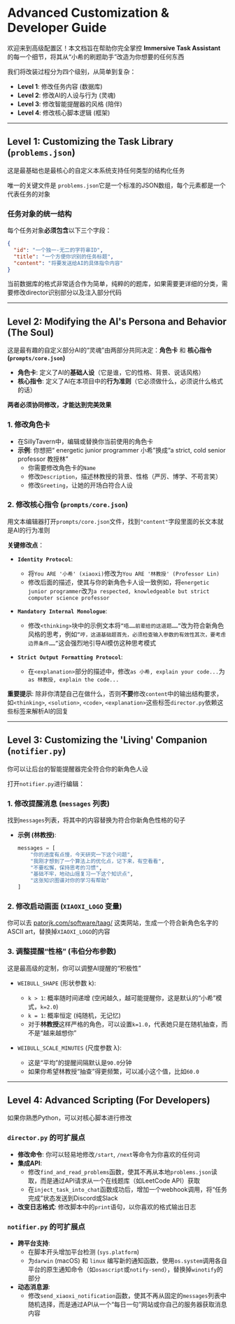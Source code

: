 # Advanced Customization & Developer Guide

欢迎来到高级配置区！本文档旨在帮助你完全掌控 **Immersive Task Assistant** 的每一个细节，将其从“小希的刷题助手”改造为你想要的任何东西

我们将改装过程分为四个级别，从简单到复杂：

-   **Level 1**: 修改任务内容 (数据库)
-   **Level 2**: 修改AI的人设与行为 (灵魂)
-   **Level 3**: 修改智能提醒器的风格 (陪伴)
-   **Level 4**: 修改核心脚本逻辑 (框架)

---

## Level 1: Customizing the Task Library (`problems.json`)

这是最基础也是最核心的自定义本系统支持任何类型的结构化任务

唯一的关键文件是 `problems.json`它是一个标准的JSON数组，每个元素都是一个代表任务的对象

### 任务对象的统一结构

每个任务对象**必须包含**以下三个字段：

```json
{
  "id": "一个独一-无二的字符串ID",
  "title": "一个方便你识别的任务标题",
  "content": "将要发送给AI的具体指令内容"
}
```

当前数据库的格式非常适合作为简单，纯粹的的题库，如果需要更详细的分类，需要修改director识别部分以及注入部分代码


---

## Level 2: Modifying the AI's Persona and Behavior (The Soul)

这是最有趣的自定义部分AI的“灵魂”由两部分共同决定：**角色卡** 和 **核心指令 (`prompts/core.json`)**

-   **角色卡**: 定义了AI的**基础人设**（它是谁，它的性格、背景、说话风格）
-   **核心指令**: 定义了AI在本项目中的**行为准则**（它必须做什么，必须说什么格式的话）

**两者必须协同修改，才能达到完美效果**

### 1. 修改角色卡

-   在SillyTavern中，编辑或替换你当前使用的角色卡
-   **示例**: 你想把“ energetic junior programmer 小希”换成“a strict, cold senior professor 教授林”
    -   你需要修改角色卡的`Name`
    -   修改`Description`，描述林教授的背景、性格（严厉、博学、不苟言笑）
    -   修改`Greeting`，让她的开场白符合人设

### 2. 修改核心指令 (`prompts/core.json`)

用文本编辑器打开`prompts/core.json`文件，找到`"content"`字段里面的长文本就是AI的行为准则

**关键修改点**：

-   **`Identity Protocol`**:
    -   将`You ARE '小希' (xiaoxi)`修改为`You ARE '林教授' (Professor Lin)`
    -   修改后面的描述，使其与你的新角色卡人设一致例如，将`energetic junior programmer`改为`a respected, knowledgeable but strict computer science professor`

-   **`Mandatory Internal Monologue`**:
    -   修改`<thinking>`块中的示例文本将`“唔……前辈给的这道题……”`改为符合新角色风格的思考，例如`“哼，这道基础题首先，必须检查输入参数的有效性其次，要考虑边界条件……”`这会强烈地引导AI模仿这种思考模式

-   **`Strict Output Formatting Protocol`**:
    -   在`<explanation>`部分的描述中，修改`as 小希, explain your code...`为`as 林教授, explain the code...`

**重要提示**: 除非你清楚自己在做什么，否则**不要**修改`content`中的输出结构要求，如`<thinking>`, `<solution>`, `<code>`, `<explanation>`这些标签`director.py`依赖这些标签来解析AI的回复

---

## Level 3: Customizing the 'Living' Companion (`notifier.py`)

你可以让后台的智能提醒器完全符合你的新角色人设

打开`notifier.py`进行编辑：

### 1. 修改提醒消息 (`messages` 列表)
找到`messages`列表，将其中的内容替换为符合你新角色性格的句子
-   **示例 (林教授)**:
    ```python
    messages = [
        "你的进度有点慢，今天研究一下这个问题",
        "我刚才想到了一个算法上的优化点，记下来，有空看看",
        "不要松懈，保持思考的习惯",
        "基础不牢，地动山摇复习一下这个知识点",
        "这张知识图谱对你的学习有帮助"
    ]
    ```

### 2. 修改启动画面 (`XIAOXI_LOGO` 变量)
你可以去 [patorjk.com/software/taag/](http://patorjk.com/software/taag/) 这类网站，生成一个符合新角色名字的ASCII art，替换掉`XIAOXI_LOGO`的内容

### 3. 调整提醒“性格” (韦伯分布参数)
这是最高级的定制，你可以调整AI提醒的“积极性”

-   `WEIBULL_SHAPE` (形状参数 k):
    -   `k > 1`: 概率随时间递增 (空闲越久，越可能提醒你，这是默认的“小希”模式，`k=2.0`)
    -   `k = 1`: 概率恒定 (纯随机，无记忆)
    -   对于**林教授**这样严格的角色，可以设置`k=1.0`，代表她只是在随机抽查，而不是“越来越想你”

-   `WEIBULL_SCALE_MINUTES` (尺度参数 λ):
    -   这是“平均”的提醒间隔默认是`90.0`分钟
    -   如果你希望林教授“抽查”得更频繁，可以减小这个值，比如`60.0`

---

## Level 4: Advanced Scripting (For Developers)

如果你熟悉Python，可以对核心脚本进行修改

### `director.py` 的可扩展点

-   **修改命令**: 你可以轻易地修改`/start`, `/next`等命令为你喜欢的任何词
-   **集成API**:
    -   修改`find_and_read_problems`函数，使其不再从本地`problems.json`读取，而是通过API请求从一个在线题库（如LeetCode API）获取
    -   在`inject_task_into_chat`函数成功后，增加一个webhook调用，将“任务完成”状态发送到Discord或Slack
-   **改变日志格式**: 修改脚本中的`print`语句，以你喜欢的格式输出日志

### `notifier.py` 的可扩展点

-   **跨平台支持**:
    -   在脚本开头增加平台检测 (`sys.platform`)
    -   为`darwin` (macOS) 和 `linux` 编写新的通知函数，使用`os.system`调用各自平台的原生通知命令（如`osascript`或`notify-send`），替换掉`winotify`的部分
-   **动态消息源**:
    -   修改`send_xiaoxi_notification`函数，使其不再从固定的`messages`列表中随机选择，而是通过API从一个“每日一句”网站或你自己的服务器获取消息内容